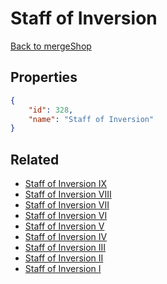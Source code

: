 # Staff of Inversion

<no description available>

[Back to mergeShop](../merge-shops.md)

## Properties

```json
{
    "id": 328,
    "name": "Staff of Inversion"
}
```

## Related

- [Staff of Inversion IX](../items/19882-staff-of-inversion-ix.md)
- [Staff of Inversion VIII](../items/19881-staff-of-inversion-viii.md)
- [Staff of Inversion VII](../items/19880-staff-of-inversion-vii.md)
- [Staff of Inversion VI](../items/19879-staff-of-inversion-vi.md)
- [Staff of Inversion V](../items/19878-staff-of-inversion-v.md)
- [Staff of Inversion IV](../items/19877-staff-of-inversion-iv.md)
- [Staff of Inversion III](../items/19876-staff-of-inversion-iii.md)
- [Staff of Inversion II](../items/19875-staff-of-inversion-ii.md)
- [Staff of Inversion I](../items/19874-staff-of-inversion-i.md)

